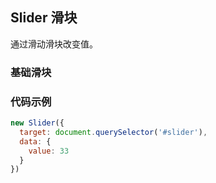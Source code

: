 ## Slider 滑块

通过滑动滑块改变值。

<section class="example">
  <h3>基础滑块</h3>

  <div>
    <div id="slider1"></div>
  </div>
</section>

### 代码示例
```javascript
new Slider({
  target: document.querySelector('#slider'),
  data: {
    value: 33
  }
})
```